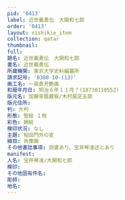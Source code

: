 ```yaml
---
pid: '0413'
label: 近世義勇伝　大関和七郎
order: '0413'
layout: nishikie_item
collection: qatar
thumbnail: 
full: 
題名: 近世義勇伝　大関和七郎
書名: 近世義勇伝
所蔵機関: 東京大学史料編纂所
請求記号: '0380-10-(13)'
画工名: 一英斎芳艶画
和暦年月日: 明治６年１１月？(18730110552)
版元名: 加藤寧蔭蔵板/木村屋定五郎
版元住所: 
判: 大判
形態: 竪絵 １枚
彩色: 錦絵
検印状況: なし
主題: 桜田門外の変
細目: 肖像画
その他書誌事項: 詞書あり、宝井琴凌述とあり
manifest: 
人名: 宝井琴凌/大関和七郎
検印: 
その他固有件名: 
彫師: 
地名: 
---
```

